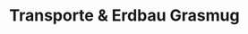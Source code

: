 ---
title: "Transporte & Erdbau Grasmug"
url: /paldau/transporte-und-erdbau-grasmug/
shop: Baustoffe
---
